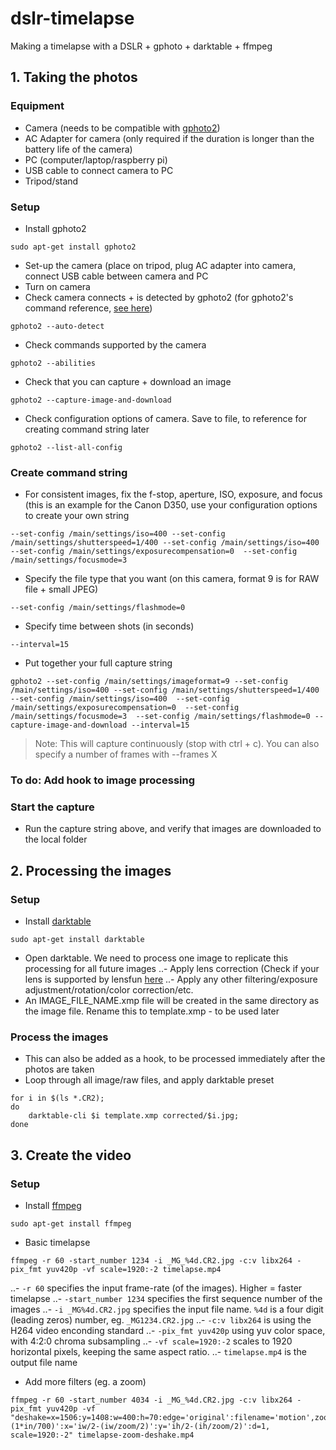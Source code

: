 # dslr-timelapse
Making a timelapse with a DSLR + gphoto + darktable + ffmpeg

## 1. Taking the photos
### Equipment
- Camera (needs to be compatible with [gphoto2](http://gphoto.org/proj/libgphoto2/support.php))
- AC Adapter for camera (only required if the duration is longer than the battery life of the camera)
- PC (computer/laptop/raspberry pi)
- USB cable to connect camera to PC
- Tripod/stand

### Setup
- Install gphoto2

```
sudo apt-get install gphoto2
```
- Set-up the camera (place on tripod, plug AC adapter into camera, connect USB cable between camera and PC
- Turn on camera
- Check camera connects + is detected by gphoto2 (for gphoto2's command reference, [see here](http://gphoto.org/doc/manual/ref-gphoto2-cli.html))
```
gphoto2 --auto-detect
```
- Check commands supported by the camera
```
gphoto2 --abilities
```
- Check that you can capture + download an image
```
gphoto2 --capture-image-and-download
```
- Check configuration options of camera. Save to file, to reference for creating command string later
```
gphoto2 --list-all-config
```
### Create command string
- For consistent images, fix the f-stop, aperture, ISO, exposure, and focus (this is an example for the Canon D350, use your configuration options to create your own string
```
--set-config /main/settings/iso=400 --set-config /main/settings/shutterspeed=1/400 --set-config /main/settings/iso=400  --set-config /main/settings/exposurecompensation=0  --set-config /main/settings/focusmode=3
```
- Specify the file type that you want (on this camera, format 9 is for RAW file + small JPEG)
```
--set-config /main/settings/flashmode=0
```
- Specify time between shots (in seconds)
```
--interval=15
```
- Put together your full capture string
```
gphoto2 --set-config /main/settings/imageformat=9 --set-config /main/settings/iso=400 --set-config /main/settings/shutterspeed=1/400 --set-config /main/settings/iso=400  --set-config /main/settings/exposurecompensation=0  --set-config /main/settings/focusmode=3  --set-config /main/settings/flashmode=0 --capture-image-and-download --interval=15
```
> Note: This will capture continuously (stop with ctrl + c). You can also specify a number of frames with --frames X

### To do: Add hook to image processing

### Start the capture
- Run the capture string above, and verify that images are downloaded to the local folder

## 2. Processing the images
### Setup
- Install [darktable](https://www.darktable.org/)
```
sudo apt-get install darktable
```
- Open darktable. We need to process one image to replicate this processing for all future images
..- Apply lens correction (Check if your lens is supported by lensfun [here](http://lensfun.sourceforge.net/lenslist/)
..- Apply any other filtering/exposure adjustment/rotation/color correction/etc.
- An IMAGE_FILE_NAME.xmp file will be created in the same directory as the image file. Rename this to template.xmp - to be used later
### Process the images
- This can also be added as a hook, to be processed immediately after the photos are taken
- Loop through all image/raw files, and apply darktable preset
```
for i in $(ls *.CR2);
do
	darktable-cli $i template.xmp corrected/$i.jpg;
done
```
## 3. Create the video
### Setup
- Install [ffmpeg](https://ffmpeg.org/)
```
sudo apt-get install ffmpeg
```
- Basic timelapse
```
ffmpeg -r 60 -start_number 1234 -i _MG_%4d.CR2.jpg -c:v libx264 -pix_fmt yuv420p -vf scale=1920:-2 timelapse.mp4
```
..- `-r 60` specifies the input frame-rate (of the images). Higher = faster timelapse
..- `-start_number 1234` specifies the first sequence number of the images
..- `-i _MG%4d.CR2.jpg` specifies the input file name. `%4d` is a four digit (leading zeros) number, eg. `_MG1234.CR2.jpg`
..- `-c:v libx264` is using the H264 video enconding standard
..- `-pix_fmt yuv420p` using yuv color space, with 4:2:0 chroma subsampling
..- `-vf scale=1920:-2` scales to 1920 horizontal pixels, keeping the same aspect ratio. 
..- `timelapse.mp4` is the output file name

- Add more filters (eg. a zoom)
```
ffmpeg -r 60 -start_number 4034 -i _MG_%4d.CR2.jpg -c:v libx264 -pix_fmt yuv420p -vf "deshake=x=1506:y=1408:w=400:h=70:edge='original':filename='motion',zoompan=z='1+(1*in/700)':x='iw/2-(iw/zoom/2)':y='ih/2-(ih/zoom/2)':d=1, scale=1920:-2" timelapse-zoom-deshake.mp4
```
